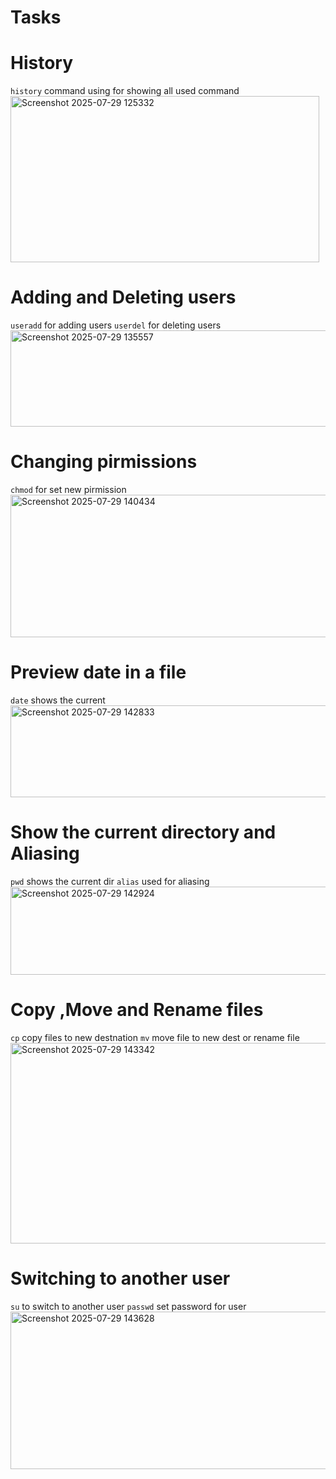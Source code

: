 # Tasks


# History
`history` command using for showing all used command
<img width="494" height="266" alt="Screenshot 2025-07-29 125332" src="https://github.com/user-attachments/assets/27f8fede-a3b0-486a-94ab-0f3daa8b3ac7" />


# Adding and Deleting users 
`useradd` for adding users `userdel` for deleting users
<img width="751" height="154" alt="Screenshot 2025-07-29 135557" src="https://github.com/user-attachments/assets/abae5a42-3148-4b03-acdb-dae69446b4cf" />

# Changing pirmissions
`chmod` for set new pirmission
<img width="614" height="228" alt="Screenshot 2025-07-29 140434" src="https://github.com/user-attachments/assets/0058d5a1-6ab7-4f2d-9a76-5b28449da36d" />


# Preview date in a file
`date` shows the current
<img width="715" height="147" alt="Screenshot 2025-07-29 142833" src="https://github.com/user-attachments/assets/5c447e7e-d1c0-4be2-9592-63e76ff67773" />


# Show the current directory and Aliasing
`pwd` shows the current dir `alias` used for aliasing
<img width="546" height="141" alt="Screenshot 2025-07-29 142924" src="https://github.com/user-attachments/assets/dd672707-e298-4ffb-ae93-ec45d8df808d" />



# Copy ,Move and Rename files
`cp` copy files to new destnation `mv` move file to new dest or rename file
<img width="790" height="321" alt="Screenshot 2025-07-29 143342" src="https://github.com/user-attachments/assets/ca804132-854e-46ec-b9f9-9cec845ec2fe" />

# Switching to another user
`su` to switch to another user `passwd` set password for user
<img width="664" height="252" alt="Screenshot 2025-07-29 143628" src="https://github.com/user-attachments/assets/5b26f5a1-3162-42fd-b35f-5d8806ecba0e" />







